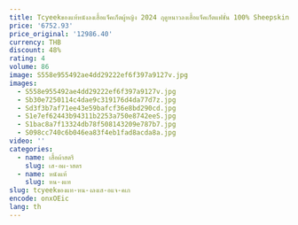 ```yaml
---
title: Tcyeekของแท้หนังลงเสื้อแจ็คเก็ตผู้หญิง 2024 ฤดูหนาวลงเสื้อแจ็คเก็ตแฟชั่น 100% Sheepskinแจ็คเก็ตเสื้อผ้าผู้หญิงCasaco Feminino
price: '6752.93'
price_original: '12986.40'
currency: THB
discount: 48%
rating: 4
volume: 86
image: S558e955492ae4dd29222ef6f397a9127v.jpg
images:
  - S558e955492ae4dd29222ef6f397a9127v.jpg
  - Sb30e7250114c4dae9c319176d4da77d7z.jpg
  - Sd3f3b7af71ee43e59bafcf36e8bd290cd.jpg
  - S1e7ef62443b94311b2253a750e8742eeS.jpg
  - S1bac8a7f13324db78f508143209e787b7.jpg
  - S098cc740c6b046ea83f4eb1fad8acda8a.jpg
video: ''
categories:
  - name: เสื้อผ้าสตรี
    slug: เส-อผ-าสตร
  - name: หนังแท้
    slug: หน-งแท
slug: tcyeekของแท-หน-งลงเส-อแจ-คเก
encode: onxOEic
lang: th
---
```

  